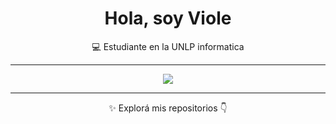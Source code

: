 <h1 align="center">Hola, soy Viole </h1>
<p align="center">💻 Estudiante en la UNLP informatica

---

<p align="center">
  <img src="https://github-readme-stats.vercel.app/api/top-langs/?username=violevillavicencio&layout=compact&theme=gradient&hide_border=true" />
</p>

---

<p align="center">
  ✨ Explorá mis repositorios 👇
